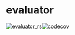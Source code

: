 # evaluator
[![evaluator_rs](https://github.com/tuyentv96/evaluator/actions/workflows/.test.yml/badge.svg)](https://github.com/tuyentv96/evaluator/actions/workflows/.test.yml)[![codecov](https://codecov.io/gh/tuyentv96/evaluator/branch/master/graph/badge.svg?token=XEA1R8IRFC)](https://codecov.io/gh/tuyentv96/evaluator)
